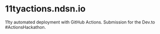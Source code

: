 # 11tyactions.ndsn.io
11ty automated deployment with GitHub Actions. Submission for the Dev.to #ActionsHackathon.
